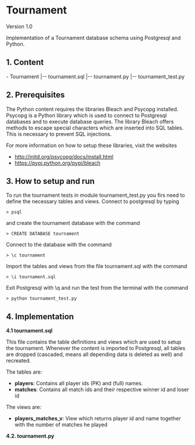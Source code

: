 <h1>Tournament</h1>

Version 1.0

Implementation of a Tournament database schema using Postgresql and Python.

<h2>1. Content</h2>
    - Tournament
    |-- tournament.sql
    |-- tournament.py
    |-- tournament_test.py

<h2>2. Prerequisites</h2>
The Python content requires the libraries Bleach and Psycopg installed. Psycopg is a Python library which is used
to connect to Postgresql databases and to execute database queries. The library Bleach offers methods to escape
special characters which are inserted into SQL tables. This is necessary to prevent SQL injections.

For more information on how to setup these libraries, visit the websites
 - http://initd.org/psycopg/docs/install.html
 - https://pypi.python.org/pypi/bleach

<h2>3. How to setup and run</h2>
To run the tournament tests in module tournament_test.py you firs need to define the necessary tables and views.
Connect to postgresql by typing

    > psql

and create the tournament database with the command

    > CREATE DATABASE tournament

Connect to the database with the command

    > \c tournament

Import the tables and views from the file tournament.sql with the command

    > \i tournament.sql

Exit Postgresql with \q and run the test from the terminal with the command

    > python tournament_test.py

<h2>4. Implementation</h2>

<b>4.1 tournament.sql</b>

This file contains the table definitions and views which are used to setup the tournament. Whenever the content
is imported to Postgresql, all tables are dropped (cascaded, means all depending data is deleted as well) and
recreated.

The tables are:

 - <b>players</b>: Contains all player ids (PK) and (full) names.
 - <b>matches</b>: Contains all match ids and their respective winner id and loser id

The views are:

 - <b>players_matches_v</b>: View which returns player id and name together with the number of matches he played


<b>4.2. tournament.py</b>












